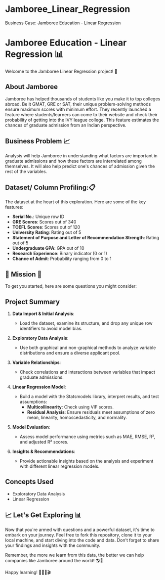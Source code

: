 # Jamboree_Linear_Regression
Business Case: Jamboree Education - Linear Regression

# Jamboree Education - Linear Regression 📊

Welcome to the Jamboree Linear Regression project! 🎉 

## About Jamboree

Jamboree has helped thousands of students like you make it to top colleges abroad. Be it GMAT, GRE or SAT, their unique problem-solving methods ensure maximum scores with minimum effort.
They recently launched a feature where students/learners can come to their website and check their probability of getting into the IVY league college. This feature estimates the chances of graduate admission from an Indian perspective.

## Business Problem 📈
Analysis will help Jamboree in understanding what factors are important in graduate admissions and how these factors are interrelated among themselves. It will also help predict one's chances of admission given the rest of the variables.

## Dataset/ Column Profiling:📋

The dataset at the heart of this exploration. Here are some of the key features:

- **Serial No.**: Unique row ID
- **GRE Scores**: Scores out of 340
- **TOEFL Scores**: Scores out of 120
- **University Rating**: Rating out of 5
- **Statement of Purpose and Letter of Recommendation Strength**: Rating out of 5
- **Undergraduate GPA**: GPA out of 10
- **Research Experience**: Binary indicator (0 or 1)
- **Chance of Admit**: Probability ranging from 0 to 1

## 🚀 Mission 🚀

To get you started, here are some questions you might consider:

## Project Summary

1. **Data Import & Initial Analysis**: 
   - Load the dataset, examine its structure, and drop any unique row identifiers to avoid model bias.

2. **Exploratory Data Analysis**: 
   - Use both graphical and non-graphical methods to analyze variable distributions and ensure a diverse applicant pool.

3. **Variable Relationships**: 
   - Check correlations and interactions between variables that impact graduate admissions.

4. **Linear Regression Model**: 
   - Build a model with the Statsmodels library, interpret results, and test assumptions:
     - **Multicollinearity**: Check using VIF scores.
     - **Residual Analysis**: Ensure residuals meet assumptions of zero mean, linearity, homoscedasticity, and normality.

5. **Model Evaluation**: 
   - Assess model performance using metrics such as MAE, RMSE, R², and adjusted R² scores.

6. **Insights & Recommendations**: 
   - Provide actionable insights based on the analysis and experiment with different linear regression models.


## Concepts Used 
- Exploratory Data Analysis
- Linear Regression

## 📈 Let's Get Exploring 📊

Now that you're armed with questions and a powerful dataset, it's time to embark on your journey. Feel free to fork this repository, clone it to your local machine, and start diving into the code and data. Don't forget to share your findings and insights with the community.

Remember, the more we learn from this data, the better we can help companies like Jamboree around the world! 🌎🍿

Happy learning! 🚀👨‍💻🎬
